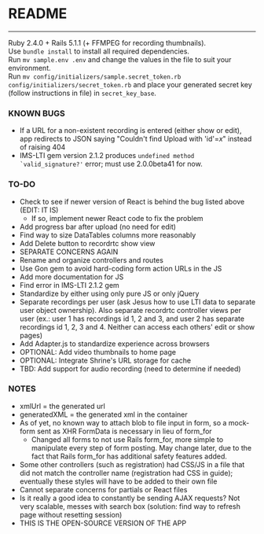 # README
---

Ruby 2.4.0 + Rails 5.1.1 (+ FFMPEG for recording thumbnails).  
Use `bundle install` to install all required dependencies.  
Run `mv sample.env .env` and change the values in the file to suit your environment.  
Run `mv config/initializers/sample.secret_token.rb config/initializers/secret_token.rb` and place your generated secret key (follow instructions in file) in `secret_key_base`.


### KNOWN BUGS
* If a URL for a non-existent recording is entered (either show or edit), app redirects to JSON saying "Couldn't find Upload with 'id'=_x_" instead of raising 404
* IMS-LTI gem version 2.1.2 produces ``undefined method `valid_signature?'`` error; must use 2.0.0beta41 for now.

### TO-DO
* Check to see if newer version of React is behind the bug listed above (EDIT: IT IS)
  * If so, implement newer React code to fix the problem
* Add progress bar after upload (no need for edit)
* Find way to size DataTables columns more reasonably
* Add Delete button to recordrtc show view
* SEPARATE CONCERNS AGAIN
* Rename and organize controllers and routes
* Use Gon gem to avoid hard-coding form action URLs in the JS
* Add more documentation for JS
* Find error in IMS-LTI 2.1.2 gem
* Standardize by either using only pure JS or only jQuery
* Separate recordings per user (ask Jesus how to use LTI data to separate user object ownership). Also separate recordrtc controller views per user (ex.: user 1 has recordings id 1, 2 and 3, and user 2 has separate recordings id 1, 2, 3 and 4. Neither can access each others' edit or show pages)
* Add Adapter.js to standardize experience across browsers
* OPTIONAL: Add video thumbnails to home page
* OPTIONAL: Integrate Shrine's URL storage for cache
* TBD: Add support for audio recording (need to determine if needed)

### NOTES

* xmlUrl = the generated url
* generatedXML = the generated xml in the container
* As of yet, no known way to attach blob to file input in form, so a mock-form sent as XHR FormData is necessary in lieu of form_for
  * Changed all forms to not use Rails form_for, more simple to manipulate every step of form posting. May change later, due to the fact that Rails form_for has additional safety features added.
* Some other controllers (such as registration) had CSS/JS in a file that did not match the controller name (registration had CSS in guide); eventually these styles will have to be added to their own file
* Cannot separate concerns for partials or React files
* Is it really a good idea to constantly be sending AJAX requests? Not very scalable, messes with search box (solution: find way to refresh page without resetting session)
* THIS IS THE OPEN-SOURCE VERSION OF THE APP